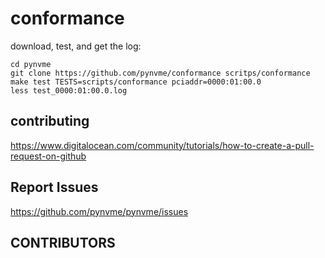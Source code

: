# conformance

download, test, and get the log:
```shell
cd pynvme
git clone https://github.com/pynvme/conformance scritps/conformance
make test TESTS=scripts/conformance pciaddr=0000:01:00.0
less test_0000:01:00.0.log
```

## contributing

https://www.digitalocean.com/community/tutorials/how-to-create-a-pull-request-on-github

## Report Issues

https://github.com/pynvme/pynvme/issues

## CONTRIBUTORS

